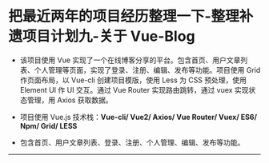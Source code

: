 #  把最近两年的项目经历整理一下-整理补遗项目计划九-关于 Vue-Blog

- 该项目使用 Vue 实现了一个在线博客分享的平台。包含首页、用户文章列表、个人管理等页面，实现了登录、注册、编辑、发布等功能。项目使用 Grid 作页面布局，以 Vue-cli 创建项目模版，使用 Less 为 CSS 预处理，使用 Element UI 作 UI 交互。通过 Vue Router 实现路由跳转，通过 vuex 实现状态管理，用 Axios 获取数据。
 
- 项目使用 Vue.js 技术栈：**Vue-cli/ Vue2/ Axios/ Vue Router/ Vuex/ ES6/ Npm/ Grid/ LESS**

- 包含首页、用户文章列表、登录、注册、个人管理、编辑、发布等功能。

---



